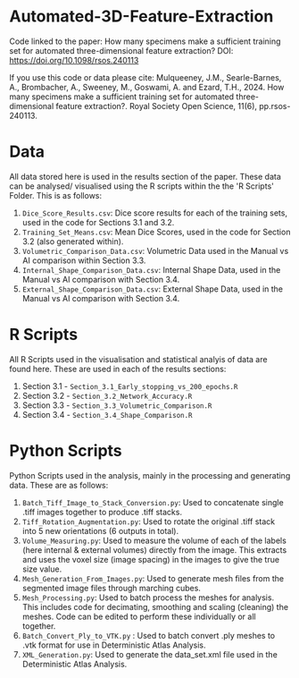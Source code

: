 # Automated-3D-Feature-Extraction
Code linked to the paper: How many specimens make a sufficient training set for automated three-dimensional feature extraction? DOI: https://doi.org/10.1098/rsos.240113

If you use this code or data please cite: Mulqueeney, J.M., Searle-Barnes, A., Brombacher, A., Sweeney, M., Goswami, A. and Ezard, T.H., 2024. How many specimens make a sufficient training set for automated three-dimensional feature extraction?. Royal Society Open Science, 11(6), pp.rsos-240113.

# Data 
All data stored here is used in the results section of the paper. These data can be analysed/ visualised using the R scripts within the the 'R Scripts' Folder. This is as follows:

1. `Dice_Score_Results.csv`: Dice score results for each of the training sets, used in the code for Sections 3.1 and 3.2.
2. `Training_Set_Means.csv`: Mean Dice Scores, used in the code for Section 3.2 (also generated within).
3. `Volumetric_Comparison_Data.csv`: Volumetric Data used in the Manual vs AI comparison within Section 3.3. 
4. `Internal_Shape_Comparison_Data.csv`: Internal Shape Data, used in the Manual vs AI comparison with Section 3.4.
5. `External_Shape_Comparison_Data.csv`: External Shape Data, used in the Manual vs AI comparison with Section 3.4.

# R Scripts 
All R Scripts used in the visualisation and statistical analyis of data are found here. These are used in each of the results sections: 

1. Section 3.1 - `Section_3.1_Early_stopping_vs_200_epochs.R`
2. Section 3.2 - `Section_3.2_Network_Accuracy.R`
3. Section 3.3 - `Section_3.3_Volumetric_Comparison.R` 
4. Section 3.4 - `Section_3.4_Shape_Comparison.R`

# Python Scripts 
Python Scripts used in the analysis, mainly in the processing and generating data. These are as follows: 

1. `Batch_Tiff_Image_to_Stack_Conversion.py`: Used to concatenate single .tiff images together to produce .tiff stacks. 
2. `Tiff_Rotation_Augmentation.py`: Used to rotate the original .tiff stack into 5 new orientations (6 outputs in total).
3. `Volume_Measuring.py`: Used to measure the volume of each of the labels (here internal & external volumes) directly from the image. This extracts and uses the voxel size (image spacing) in the images to give the true size value. 
4. `Mesh_Generation_From_Images.py`: Used to generate mesh files from the segmented image files through marching cubes.
5. `Mesh_Processing.py`: Used to batch process the meshes for analysis. This includes code for decimating, smoothing and scaling (cleaning) the meshes. Code can be edited to perform these individually or all together.
6. `Batch_Convert_Ply_to_VTK.py` : Used to batch convert .ply meshes to .vtk format for use in Deterministic Atlas Analysis.
7. `XML_Generation.py`: Used to generate the data_set.xml file used in the Deterministic Atlas Analysis. 
